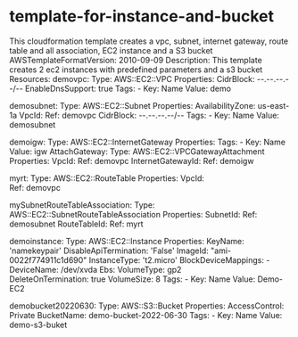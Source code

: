 # template-for-instance-and-bucket
This cloudformation template creates a vpc, subnet, internet gateway, route table and all association, EC2 instance and a S3 bucket
AWSTemplateFormatVersion: 2010-09-09
Description: This template creates 2 ec2 instances with predefined parameters and a s3 bucket
Resources:
  demovpc:
    Type: AWS::EC2::VPC
    Properties:
      CidrBlock: --.--.--.--/--
      EnableDnsSupport: true
      Tags:
        - Key: Name
          Value: demo

  demosubnet:
    Type: AWS::EC2::Subnet
    Properties:
      AvailabilityZone: us-east-1a
      VpcId:
        Ref: demovpc
      CidrBlock: --.--.--.--/--
      Tags:
        - Key: Name
          Value: demosubnet
  
  demoigw:
    Type: AWS::EC2::InternetGateway
    Properties:
      Tags:
        - Key: Name
          Value: igw
  AttachGateway:
    Type: AWS::EC2::VPCGatewayAttachment
    Properties:
      VpcId: 
        Ref: demovpc
      InternetGatewayId:
        Ref: demoigw

  myrt:
    Type: AWS::EC2::RouteTable
    Properties:
      VpcId:  
        Ref: demovpc

  mySubnetRouteTableAssociation:
    Type: AWS::EC2::SubnetRouteTableAssociation
    Properties:
      SubnetId:
        Ref: demosubnet
      RouteTableId:
        Ref: myrt

  demoinstance:
    Type: AWS::EC2::Instance
    Properties:
      KeyName: 'namekeypair'
      DisableApiTermination: 'False'
      ImageId: "ami-0022f774911c1d690"
      InstanceType: 't2.micro'
      BlockDeviceMappings:
        -
          DeviceName: /dev/xvda
          Ebs:
            VolumeType: gp2            
            DeleteOnTermination: true
            VolumeSize: 8
      Tags:
        - Key: Name
          Value: Demo-EC2

  demobucket20220630:
    Type: AWS::S3::Bucket
    Properties: 
      AccessControl: Private
      BucketName: demo-bucket-2022-06-30
      Tags:
        - Key: Name
          Value: demo-s3-buket

